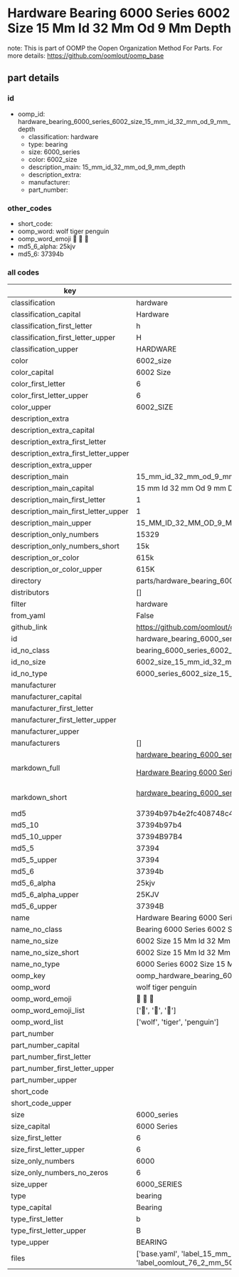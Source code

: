 # Hardware Bearing 6000 Series 6002 Size 15 Mm Id 32 Mm Od 9 Mm Depth  

note: This is part of OOMP the Oopen Organization Method For Parts. For more details: https://github.com/oomlout/oomp_base

##  part details





### id
* oomp_id: hardware_bearing_6000_series_6002_size_15_mm_id_32_mm_od_9_mm_depth
  * classification: hardware
  * type: bearing
  * size: 6000_series
  * color: 6002_size
  * description_main: 15_mm_id_32_mm_od_9_mm_depth
  * description_extra: 
  * manufacturer: 
  * part_number: 

### other_codes
* short_code: 
* oomp_word: wolf tiger penguin
* oomp_word_emoji :wolf: :tiger: :penguin:
* md5_6_alpha: 25kjv
* md5_6: 37394b

### all codes 
| key | value |  
| --- | --- |  
| classification | hardware |  
| classification_capital | Hardware |  
| classification_first_letter | h |  
| classification_first_letter_upper | H |  
| classification_upper | HARDWARE |  
| color | 6002_size |  
| color_capital | 6002 Size |  
| color_first_letter | 6 |  
| color_first_letter_upper | 6 |  
| color_upper | 6002_SIZE |  
| description_extra |  |  
| description_extra_capital |  |  
| description_extra_first_letter |  |  
| description_extra_first_letter_upper |  |  
| description_extra_upper |  |  
| description_main | 15_mm_id_32_mm_od_9_mm_depth |  
| description_main_capital | 15 mm Id 32 mm Od 9 mm Depth |  
| description_main_first_letter | 1 |  
| description_main_first_letter_upper | 1 |  
| description_main_upper | 15_MM_ID_32_MM_OD_9_MM_DEPTH |  
| description_only_numbers | 15329 |  
| description_only_numbers_short | 15k |  
| description_or_color | 615k |  
| description_or_color_upper | 615K |  
| directory | parts/hardware_bearing_6000_series_6002_size_15_mm_id_32_mm_od_9_mm_depth |  
| distributors | [] |  
| filter | hardware |  
| from_yaml | False |  
| github_link | https://github.com/oomlout/oomlout_oomp_part_src/tree/main/parts/hardware_bearing_6000_series_6002_size_15_mm_id_32_mm_od_9_mm_depth/working |  
| id | hardware_bearing_6000_series_6002_size_15_mm_id_32_mm_od_9_mm_depth |  
| id_no_class | bearing_6000_series_6002_size_15_mm_id_32_mm_od_9_mm_depth |  
| id_no_size | 6002_size_15_mm_id_32_mm_od_9_mm_depth |  
| id_no_type | 6000_series_6002_size_15_mm_id_32_mm_od_9_mm_depth |  
| manufacturer |  |  
| manufacturer_capital |  |  
| manufacturer_first_letter |  |  
| manufacturer_first_letter_upper |  |  
| manufacturer_upper |  |  
| manufacturers | [] |  
| markdown_full | [hardware_bearing_6000_series_6002_size_15_mm_id_32_mm_od_9_mm_depth](https://github.com/oomlout/oomlout_oomp_part_src/tree/main/parts/hardware_bearing_6000_series_6002_size_15_mm_id_32_mm_od_9_mm_depth/working)<br>[](https://github.com/oomlout/oomlout_oomp_part_src/tree/main/parts/hardware_bearing_6000_series_6002_size_15_mm_id_32_mm_od_9_mm_depth/working)<br>[Hardware Bearing 6000 Series 6002 Size 15 Mm Id 32 Mm Od 9 Mm Depth](https://github.com/oomlout/oomlout_oomp_part_src/tree/main/parts/hardware_bearing_6000_series_6002_size_15_mm_id_32_mm_od_9_mm_depth/working)<br><br> |  
| markdown_short | [hardware_bearing_6000_series_6002_size_15_mm_id_32_mm_od_9_mm_depth](https://github.com/oomlout/oomlout_oomp_part_src/tree/main/parts/hardware_bearing_6000_series_6002_size_15_mm_id_32_mm_od_9_mm_depth/working)<br><br> |  
| md5 | 37394b97b4e2fc408748c4a7ac39831c |  
| md5_10 | 37394b97b4 |  
| md5_10_upper | 37394B97B4 |  
| md5_5 | 37394 |  
| md5_5_upper | 37394 |  
| md5_6 | 37394b |  
| md5_6_alpha | 25kjv |  
| md5_6_alpha_upper | 25KJV |  
| md5_6_upper | 37394B |  
| name | Hardware Bearing 6000 Series 6002 Size 15 Mm Id 32 Mm Od 9 Mm Depth |  
| name_no_class | Bearing 6000 Series 6002 Size 15 Mm Id 32 Mm Od 9 Mm Depth |  
| name_no_size | 6002 Size 15 Mm Id 32 Mm Od 9 Mm Depth |  
| name_no_size_short | 6002 Size 15 Mm Id 32 Mm Od 9 Mm Depth |  
| name_no_type | 6000 Series 6002 Size 15 Mm Id 32 Mm Od 9 Mm Depth |  
| oomp_key | oomp_hardware_bearing_6000_series_6002_size_15_mm_id_32_mm_od_9_mm_depth |  
| oomp_word | wolf tiger penguin |  
| oomp_word_emoji | :wolf: :tiger: :penguin: |  
| oomp_word_emoji_list | [':wolf:', ':tiger:', ':penguin:'] |  
| oomp_word_list | ['wolf', 'tiger', 'penguin'] |  
| part_number |  |  
| part_number_capital |  |  
| part_number_first_letter |  |  
| part_number_first_letter_upper |  |  
| part_number_upper |  |  
| short_code |  |  
| short_code_upper |  |  
| size | 6000_series |  
| size_capital | 6000 Series |  
| size_first_letter | 6 |  
| size_first_letter_upper | 6 |  
| size_only_numbers | 6000 |  
| size_only_numbers_no_zeros | 6 |  
| size_upper | 6000_SERIES |  
| type | bearing |  
| type_capital | Bearing |  
| type_first_letter | b |  
| type_first_letter_upper | B |  
| type_upper | BEARING |  
| files | ['base.yaml', 'label_15_mm_30_mm.pdf', 'label_15_mm_30_mm.svg', 'label_76_2_mm_50_8_mm.pdf', 'label_76_2_mm_50_8_mm.svg', 'label_oomlout_76_2_mm_50_8_mm.pdf', 'label_oomlout_76_2_mm_50_8_mm.svg', 'readme.md', 'working.json', 'working.yaml'] |  
